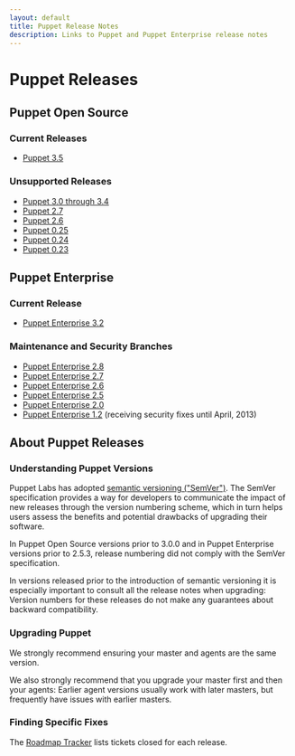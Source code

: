 ```yaml
---
layout: default
title: Puppet Release Notes
description: Links to Puppet and Puppet Enterprise release notes
---
```


# Puppet Releases

## Puppet Open Source

### Current Releases

- [Puppet 3.5][3.5]

<!-- ### Maintenance and Security Branches -->

### Unsupported Releases
- [Puppet 3.0 through 3.4][3.x]
- [Puppet 2.7][]
- [Puppet 2.6][]
- [Puppet 0.25][]
- [Puppet 0.24][]
- [Puppet 0.23][]

## Puppet Enterprise

### Current Release

- [Puppet Enterprise 3.2][pe3.2]

### Maintenance and Security Branches
- [Puppet Enterprise 2.8][pe2.8]
- [Puppet Enterprise 2.7][pe2.7]
- [Puppet Enterprise 2.6][pe2.6]
- [Puppet Enterprise 2.5][pe2.5]
- [Puppet Enterprise 2.0][pe2.0]
- [Puppet Enterprise 1.2][pe1.2] (receiving security fixes until April, 2013)


## About Puppet Releases

### Understanding Puppet Versions

Puppet Labs has adopted [semantic versioning ("SemVer")][semver]. The SemVer specification provides a way for developers to communicate the impact of new releases through the version numbering scheme, which in turn helps users assess the benefits and potential drawbacks of upgrading their software.

In Puppet Open Source versions prior to 3.0.0 and in Puppet Enterprise versions prior to 2.5.3, release numbering did not comply with the SemVer specification.

In versions released prior to the introduction of semantic versioning it is especially important to consult all the release notes when upgrading: Version numbers for these releases do not make any guarantees about backward compatibility.

### Upgrading Puppet

We strongly recommend ensuring your master and agents are the same version.

We also strongly recommend that you upgrade your master first and then your agents: Earlier agent versions usually work with later masters, but frequently have issues with earlier masters.

### Finding Specific Fixes

The [Roadmap Tracker](https://tickets.puppetlabs.com/browse/PUP#selectedTab=com.atlassian.jira.plugin.system.project%3Aversions-panel) lists tickets closed for each release.


[semver]: http://semver.org
[3.5]: /puppet/3.5/reference/release_notes.html
[3.x]: /puppet/3/reference/release_notes.html
[pe3.2]: /pe/3.2/appendix.html#release-notes
[pe3.1]: /pe/3.1/appendix.html#release-notes
[pe2.8]: /pe/2.8/appendix.html#release-notes
[pe2.7]: /pe/2.7/appendix.html#release-notes
[pe2.6]: /pe/2.6/appendix.html#release-notes
[pe2.5]: /pe/2.5/appendix.html#release-notes
[pe2.0]: /pe/2.0/welcome_whats_new.html
[pe1.2]: /pe/1.2/upgrading.html
[Puppet 2.7]: /puppet/2.7/reference/release_notes.html
[Puppet 2.6]: /puppet/2.6/reference/release_notes.html
[Puppet 0.25]: /puppet/0.25/reference/release_notes.html
[Puppet 0.24]: /puppet/0.24/reference/release_notes.html
[Puppet 0.23]: /puppet/0.23/reference/release_notes.html